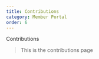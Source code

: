 ```yaml
---
title: Contributions
category: Member Portal
order: 6
---
```


Contributions

> This is the contributions page
